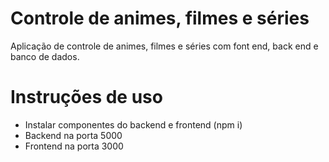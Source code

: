 # Controle de animes, filmes e séries
Aplicação de controle de animes, filmes e séries com font end, back end e banco de dados.

# Instruções de uso

- Instalar componentes do backend e frontend (npm i)
- Backend na porta 5000
- Frontend na porta 3000
